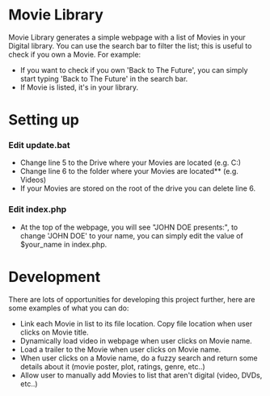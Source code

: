 # Movie Library

Movie Library generates a simple webpage with a list of Movies in your Digital library. You can use the search bar to filter the list; this is useful to check if you own a Movie.
For example:
  - If you want to check if you own 'Back to The Future', you can simply start typing 'Back to The Future' in the search bar.
  - If Movie is listed, it's in your library.

# Setting up
### Edit update.bat
  - Change line 5 to the Drive where your Movies are located (e.g. C:)
  - Change line 6 to the folder where your Movies are located** (e.g. Videos)
  - If your Movies are stored on the root of the drive you can delete line 6.


### Edit index.php
  - At the top of the webpage, you will see "JOHN DOE presents:", to change 'JOHN DOE' to your name, you can simply edit the value of $your_name in index.php.



# Development

There are lots of opportunities for developing this project further, here are some examples of what you can do:
  - Link each Movie in list to its file location. Copy file location when user clicks on Movie title.
  - Dynamically load video in webpage when user clicks on Movie name.
  - Load a trailer to the Movie when user clicks on Movie name.
  - When user clicks on a Movie name, do a fuzzy search and return some details about it (movie poster, plot, ratings, genre, etc..)
  - Allow user to manually add Movies to list that aren't digital (video, DVDs, etc..)
